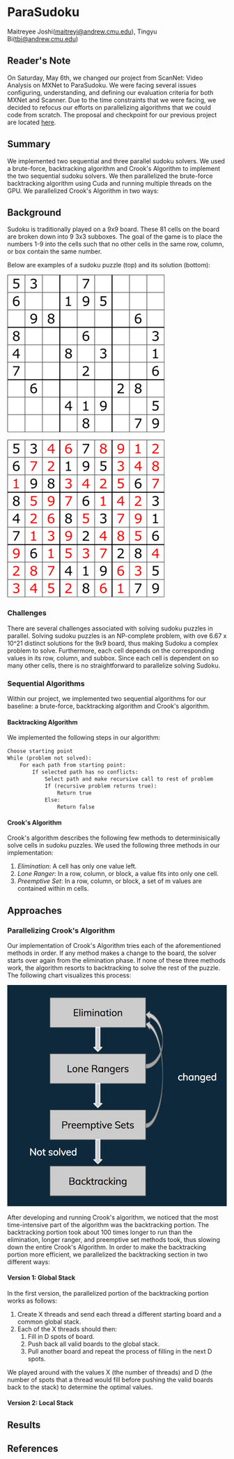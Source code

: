 # ParaSudoku
Maitreyee Joshi(maitreyj@andrew.cmu.edu), Tingyu Bi(tbi@andrew.cmu.edu)

## Reader's Note

On Saturday, May 6th, we changed our project from ScanNet: Video Analysis on MXNet to ParaSudoku. We were facing several issues configuring, understanding, and defining our evaluation criteria for both MXNet and Scanner. Due to the time constraints that we were facing, we decided to refocus our efforts on parallelizing algorithms that we could code from scratch. The proposal and checkpoint for our previous project are located [here](https://sophie4869.github.io/ScanNet/).

## Summary

We implemented two sequential and three parallel sudoku solvers. We used a brute-force, backtracking algorithm and Crook's Algorithm to implement the two sequential sudoku solvers. We then parallelized the brute-force backtracking algorithm using Cuda and running multiple threads on the GPU. We parallelized Crook's Algorithm in two ways: 

## Background

Sudoku is traditionally played on a 9x9 board. These 81 cells on the board are broken down into 9 3x3 subboxes. The goal of the game is to place the numbers 1-9 into the cells such that no other cells in the same row, column, or box contain the same number.

Below are examples of a sudoku puzzle (top) and its solution (bottom):

![Sudoku](Sudoku.png)

![Solved Sudoku](Solved_Sudoku.png)

### Challenges

There are several challenges associated with solving sudoku puzzles in parallel. Solving sudoku puzzles is an NP-complete problem, with ove 6.67 x 10^21 distinct solutions for the 9x9 board, thus making Sudoku a complex problem to solve. Furthermore, each cell depends on the corresponding values in its row, column, and subbox. Since each cell is dependent on so many other cells, there is no straightforward to parallelize solving Sudoku.

### Sequential Algorithms

Within our project, we implemented two sequential algorithms for our baseline: a brute-force, backtracking algorithm and Crook's algorithm.

#### Backtracking Algorithm
We implemented the following steps in our algorithm:
```
Choose starting point
While (problem not solved):
	For each path from starting point:
		If selected path has no conflicts:
			Select path and make recursive call to rest of problem
			If (recursive problem returns true):
				Return true
			Else:
				Return false
```

#### Crook's Algorithm
Crook's algorithm describes the following few methods to determinisically solve cells in sudoku puzzles. We used the following three methods in our implementation: 
1. *Elimination*: A cell has only one value left.
2. *Lone Ranger*: In a row, column, or block, a value fits into only one cell.
3. *Preemptive Set*: In a row, column, or block, a set of m values are contained within m cells.

## Approaches

### Parallelizing Crook's Algorithm

Our implementation of Crook's Algorithm tries each of the aforementioned methods in order. If any method makes a change to the board, the solver starts over again from the elimination phase. If none of these three methods work, the algorithm resorts to backtracking to solve the rest of the puzzle. The following chart visualizes this process: 

![Crook's Algorithm](Crook_Algorithm.png)

After developing and running Crook's algorithm, we noticed that the most time-intensive part of the algorithm was the backtracking portion. The backtracking portion took about 100 times longer to run than the elimination, longer ranger, and preemptive set methods took, thus slowing down the entire Crook's Algorithm. In order to make the backtracking portion more efficient, we parallelized the backtracking section in two different ways:

#### Version 1: Global Stack

In the first version, the parallelized portion of the backtracking portion works as follows:

1. Create X threads and send each thread a different starting board and a common global stack.
2. Each of the X threads should then:
    1. Fill in D spots of board.
    2. Push back all valid boards to the global stack.
    3. Pull another board and repeat the process of filling in the next D spots.
    
We played around with the values X (the number of threads) and D (the number of spots that a thread would fill before pushing the valid boards back to the stack) to determine the optimal values. 

#### Version 2: Local Stack

## Results

## References
